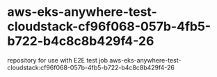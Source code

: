 # aws-eks-anywhere-test-cloudstack-cf96f068-057b-4fb5-b722-b4c8c8b429f4-26
repository for use with E2E test job aws-eks-anywhere-test-cloudstack:cf96f068-057b-4fb5-b722-b4c8c8b429f4-26
